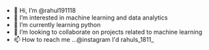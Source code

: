 - 👋 Hi, I’m @rahul191118
- 👀 I’m interested in machine learning and data analytics
- 🌱 I’m currently learning python
- 💞️ I’m looking to collaborate on projects related to machine learning 
- 📫 How to reach me ...@instagram I'd rahuls_1811_

<!---
rahul191118/rahul191118 is a ✨ special ✨ repository because its `README.md` (this file) appears on your GitHub profile.
You can click the Preview link to take a look at your changes.
--->
